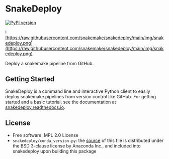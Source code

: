 # SnakeDeploy

[![PyPI version](https://badge.fury.io/py/snakedeploy.svg)](https://badge.fury.io/py/snakedeploy)

![https://raw.githubusercontent.com/snakemake/snakedeploy/main/img/snakedeploy.png](https://raw.githubusercontent.com/snakemake/snakedeploy/main/img/snakedeploy.png)

Deploy a snakemake pipeline from GitHub.

## Getting Started

SnakeDeploy is a command line and interactive Python client
to easily deploy snakemake pipelines from version control like GitHub.
For getting started and a basic tutorial, see the documentation at 
[snakedeploy.readthedocs.io](https://snakedeploy.readthedocs.io).


## License

 * Free software: MPL 2.0 License
 * `snakedeploy/conda_version.py`: the [source](https://github.com/conda/conda/raw/23.1.0/conda/models/version.py) of this file is distributed under the BSD 3-clause license by Anaconda Inc., and included into snakedeploy upon building this package